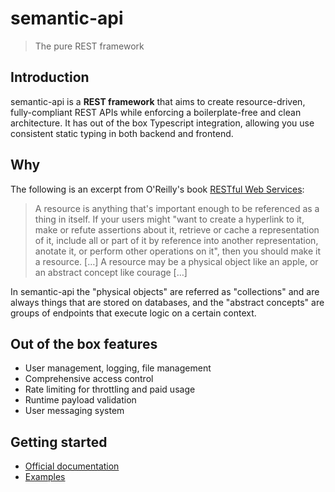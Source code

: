 # semantic-api
>The pure REST framework

## Introduction

semantic-api is a **REST framework** that aims to create resource-driven, fully-compliant REST APIs while enforcing a boilerplate-free and clean architecture. It has out of the box Typescript integration, allowing you use consistent static typing in both backend and frontend.

## Why

The following is an excerpt from O'Reilly's book [RESTful Web Services](https://www.oreilly.com/library/view/restful-web-services/9780596529260/ch04.html):

>A resource is anything that's important enough to be referenced as a thing in itself. If your users might "want to create a hyperlink to it, make or refute assertions about it, retrieve or cache a representation of it, include all or part of it by reference into another representation, anotate it, or perform other operations on it", then you should make it a resource. […] A resource may be a physical object like an apple, or an abstract concept like courage […]

In semantic-api the "physical objects" are referred as "collections" and are always things that are stored on databases, and the "abstract concepts" are groups of endpoints that execute logic on a certain context.

## Out of the box features

- User management, logging, file management
- Comprehensive access control
- Rate limiting for throttling and paid usage
- Runtime payload validation
- User messaging system

## Getting started

- [Official documentation](https://semantic-api.github.io/semantic-api/)
- [Examples](https://github.com/ringeringeraja/semantic-api/tree/master/examples)
